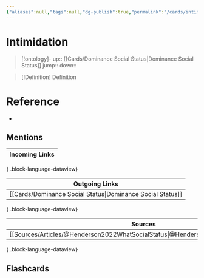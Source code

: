 ```yaml
---
{"aliases":null,"tags":null,"dg-publish":true,"permalink":"/cards/intimidation/","dgPassFrontmatter":true}
---
```


# Intimidation

> [!ontology]-
> up:: [[Cards/Dominance Social Status\|Dominance Social Status]]
> jump:: 
> down:: 

> [!Definition] Definition

# Reference

- 

## Mentions

| Incoming Links |
| -------------- |

{ .block-language-dataview}

| Outgoing Links                                                |
| ------------------------------------------------------------- |
| [[Cards/Dominance Social Status\|Dominance Social Status]] |

{ .block-language-dataview}

| Sources                                                                                |
| -------------------------------------------------------------------------------------- |
| [[Sources/Articles/@Henderson2022WhatSocialStatus\|@Henderson2022WhatSocialStatus]] |

{ .block-language-dataview}

## Flashcards
